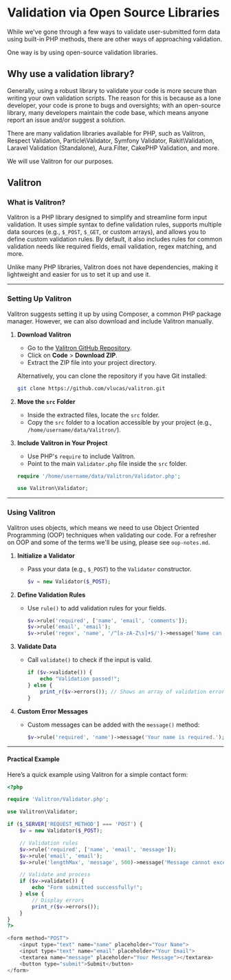 # Validation via Open Source Libraries

While we've gone through a few ways to validate user-submitted form data using built-in PHP methods, there are other ways of approaching validation. 

One way is by using open-source validation libraries. 


## Why use a validation library?

Generally, using a robust library to validate your code is more secure than writing your own validation scripts. The reason for this is because as a lone developer, your code is prone to bugs and oversights; with an open-source library, many developers maintain the code base, which means anyone report an issue and/or suggest a solution.

There are many validation libraries available for PHP, such as Valitron, Respect Validation, Particle\Validator, Symfony Validator, Rakit\Validation, Laravel Validation (Standalone), Aura.Filter, CakePHP Validation, and more.

We will use Valitron for our purposes.


## Valitron

### What is Valitron?

Valitron is a PHP library designed to simplify and streamline form input validation. It uses simple syntax to define validation rules, supports multiple data sources (e.g., `$_POST`, `$_GET`, or custom arrays), and allows you to define custom validation rules. By default, it also includes rules for common validation needs like required fields, email validation, regex matching, and more.

Unlike many PHP libraries, Valitron does not have dependencies, making it lightweight and easier for us to set it up and use it.


---

### Setting Up Valitron

Valitron suggests setting it up by using Composer, a common PHP package manager. However, we can also download and include Valitron manually.

1. **Download Valitron**
   - Go to the [Valitron GitHub Repository](https://github.com/vlucas/valitron).
   - Click on **Code** > **Download ZIP**.
   - Extract the ZIP file into your project directory.

   Alternatively, you can clone the repository if you have Git installed:

   ```bash
   git clone https://github.com/vlucas/valitron.git
   ```

2. **Move the `src` Folder**
   - Inside the extracted files, locate the `src` folder.
   - Copy the `src` folder to a location accessible by your project (e.g., `/home/username/data/Valitron/`).

3. **Include Valitron in Your Project**
   - Use PHP's `require` to include Valitron.
   - Point to the main `Validator.php` file inside the `src` folder.

   ```php
   require '/home/username/data/Valitron/Validator.php';

   use Valitron\Validator;
   ```

---

### Using Valitron

Valitron uses objects, which means we need to use Object Oriented Programming (OOP) techniques when validating our code. For a refresher on OOP and some of the terms we'll be using, please see `oop-notes.md`.

1. **Initialize a Validator**
   - Pass your data (e.g., `$_POST`) to the `Validator` constructor.
     ```php
     $v = new Validator($_POST);
     ```

2. **Define Validation Rules**
   - Use `rule()` to add validation rules for your fields.
     ```php
     $v->rule('required', ['name', 'email', 'comments']);
     $v->rule('email', 'email');
     $v->rule('regex', 'name', '/^[a-zA-Z\s]+$/')->message('Name can only contain letters and spaces.');
     ```

3. **Validate Data**
   - Call `validate()` to check if the input is valid.
     ```php
     if ($v->validate()) {
         echo "Validation passed!";
     } else {
         print_r($v->errors()); // Shows an array of validation errors
     }
     ```

4. **Custom Error Messages**
   - Custom messages can be added with the `message()` method:
     ```php
     $v->rule('required', 'name')->message('Your name is required.');
     ```

---


#### **Practical Example**

Here’s a quick example using Valitron for a simple contact form:

```php
<?php

require 'Valitron/Validator.php';

use Valitron\Validator;

if ($_SERVER['REQUEST_METHOD'] === 'POST') {
    $v = new Validator($_POST);

    // Validation rules
    $v->rule('required', ['name', 'email', 'message']);
    $v->rule('email', 'email');
    $v->rule('lengthMax', 'message', 500)->message('Message cannot exceed 500 characters.');

    // Validate and process
    if ($v->validate()) {
        echo "Form submitted successfully!";
    } else {
        // Display errors
        print_r($v->errors());
    }
}
?>

<form method="POST">
    <input type="text" name="name" placeholder="Your Name">
    <input type="text" name="email" placeholder="Your Email">
    <textarea name="message" placeholder="Your Message"></textarea>
    <button type="submit">Submit</button>
</form>
```
